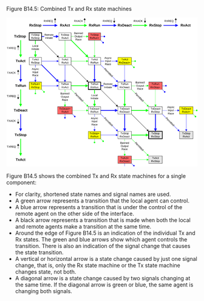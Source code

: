 Figure B14.5: Combined Tx and Rx state machines

![Image](page_480/image_000000_6baed0baa8d086e33b94af7ffcc1730b354b23591b892147e46277b6f5b31a83.png)

Figure B14.5 shows the combined Tx and Rx state machines for a single component:

- For clarity, shortened state names and signal names are used.
- A green arrow represents a transition that the local agent can control.
- A blue arrow represents a transition that is under the control of the remote agent on the other side of the interface.
- A black arrow represents a transition that is made when both the local and remote agents make a transition at the same time.
- Around the edge of Figure B14.5 is an indication of the individual Tx and Rx states. The green and blue arrows show which agent controls the transition. There is also an indication of the signal change that causes the state transition.
- A vertical or horizontal arrow is a state change caused by just one signal change, that is, only the Rx state machine or the Tx state machine changes state, not both.
- A diagonal arrow is a state change caused by two signals changing at the same time. If the diagonal arrow is green or blue, the same agent is changing both signals.